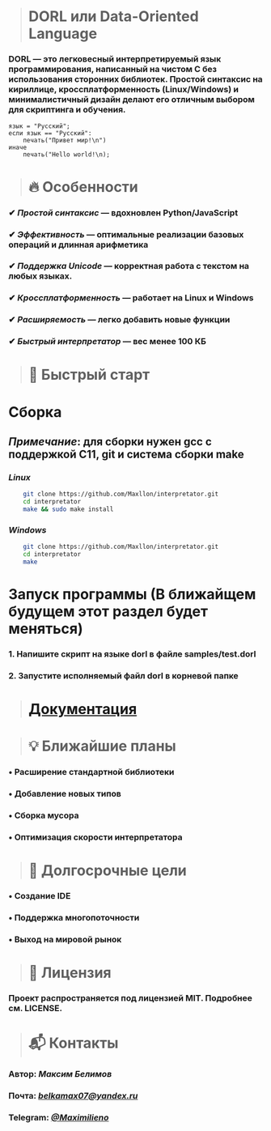 ># DORL или Data-Oriented Language

### **DORL** — это легковесный интерпретируемый язык программирования, написанный на чистом **C** без использования сторонних библиотек. Простой синтаксис на кириллице, кроссплатформенность (**Linux**/**Windows**) и минималистичный дизайн делают его отличным выбором для скриптинга и обучения.

```dorl
язык = "Русский";
если язык == "Русский":
    печать("Привет мир!\n")
иначе 
    печать("Hello world!\n);
```

># 🔥 Особенности
### ✔ *Простой синтаксис* — вдохновлен Python/JavaScript
### ✔ *Эффективность* — оптимальные реализации базовых операций и длинная арифметика
### ✔ *Поддержка Unicode* — корректная работа с текстом на любых языках.
### ✔ *Кроссплатформенность* — работает на Linux и Windows
### ✔ *Расширяемость* — легко добавить новые функции
### ✔ *Быстрый интерпретатор* — вес менее 100 КБ

># 🚀 Быстрый старт

# Сборка
## *Примечание*: для сборки нужен gcc с поддержкой C11, git и система сборки make
### *Linux*
```bash
    git clone https://github.com/Maxllon/interpretator.git
    cd interpretator
    make && sudo make install
```
### *Windows*
```bash
    git clone https://github.com/Maxllon/interpretator.git
    cd interpretator
    make
```
# Запуск программы (В ближайщем будущем этот раздел будет меняться)
### 1. Напишите скрипт на языке dorl в файле samples/test.dorl
### 2. Запустите исполняемый файл dorl в корневой папке

># [**Документация**](https://github.com/Maxllon/interpretator/blob/main/docs/%D0%B2%D1%8B%D1%80%D0%B0%D0%B6%D0%B5%D0%BD%D0%B8%D1%8F.md)

># 💡 Ближайшие планы
### • Расширение стандартной библиотеки
### • Добавление новых типов
### • Сборка мусора
### • Оптимизация скорости интерпретатора

># 🎯 Долгосрочные цели
### • Создание IDE
### • Поддержка многопоточности
### • Выход на мировой рынок

># 📜 Лицензия
### Проект распространяется под лицензией MIT. Подробнее см. LICENSE.

># 📬 Контакты
### Автор: *Максим Белимов*
### Почта: *belkamax07@yandex.ru*
### Telegram: [*@Maximilieno*](https://t.me/Maximilieno)